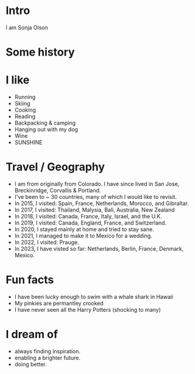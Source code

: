 
# Intro

I am Sonja Olson

# Some history


# I like

- Running
- Skiing
- Cooking
- Reading
- Backpacking & camping
- Hanging out with my dog
- Wine
- SUNSHINE 


# Travel / Geography

- I am from originally from Colorado. I have since lived in San Jose, Breckinridge, Corvallis & Portland.
- I've been to ~ 30 countries, many of which I would like to revisit.
- In 2015, I visited: Spain, France, Netherlands, Morocco, and Gibraltar.
- In 2017, I visited: Thailand, Malysia, Bali, Australia, New Zealand
- In 2018, I visited: Canada, France, Italy, Israel, and the U.K.
- In 2019, I visited: Canada, England, France, and Switzerland.
- In 2020, I stayed mainly at home and tried to stay sane.
- In 2021, I managed to make it to Mexico for a wedding.
- In 2022, I visited: Prauge.
- In 2023, I have visted so far: Netherlands, Berlin, France, Denmark, Mexico.

# Fun facts

- I have been lucky enough to swim with a whale shark in Hawaii
- My pinkies are permantley crooked
- I have never seen all the Harry Potters (shocking to many)

# I dream of

- always finding inspiration.
- enabling a brighter future.
- doing better.
